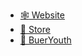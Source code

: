 * [:spider_web: Website](http://buerg.haruki916.top)
* [🚀 Store](http://buerg.haruki916.top/store)
* [:palm_tree: BuerYouth](https://bueryouth.github.io/Extend)
